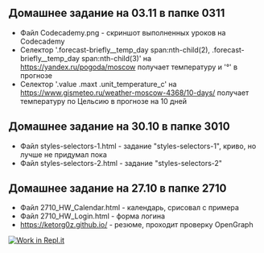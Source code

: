 ## Домашнее задание на 03.11 в папке 0311
* Файл Codecademy.png - скриншот выполненных уроков на Codecademy
* Селектор '.forecast-briefly__temp_day span:nth-child(2), .forecast-briefly__temp_day span:nth-child(3)' на https://yandex.ru/pogoda/moscow получает температуру и '°' в прогнозе
* Селектор '.value  .maxt  .unit_temperature_c' на https://www.gismeteo.ru/weather-moscow-4368/10-days/ получает температуру по Цельсию в прогнозе на 10 дней
## Домашнее задание на 30.10 в папке 3010
* Файл styles-selectors-1.html - задание "styles-selectors-1", криво, но лучше не придумал пока
* Файл styles-selectors-2.html - задание "styles-selectors-2"
## Домашнее задание на 27.10 в папке 2710
* Файл 2710_HW_Calendar.html - календарь, срисовал с примера
* Файл 2710_HW_Login.html - форма логина
* https://ketorg0z.github.io/ - резюме, проходит проверку OpenGraph

[![Work in Repl.it](https://classroom.github.com/assets/work-in-replit-14baed9a392b3a25080506f3b7b6d57f295ec2978f6f33ec97e36a161684cbe9.svg)](https://classroom.github.com/online_ide?assignment_repo_id=3502220&assignment_repo_type=AssignmentRepo)

